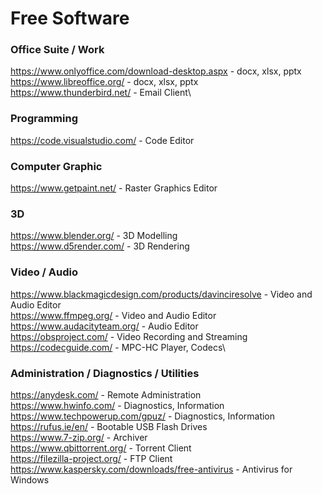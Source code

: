 # Free Software
### Office Suite / Work
https://www.onlyoffice.com/download-desktop.aspx - docx, xlsx, pptx\
https://www.libreoffice.org/ - docx, xlsx, pptx\
https://www.thunderbird.net/ - Email Client\

### Programming
https://code.visualstudio.com/ - Code Editor

### Computer Graphic
https://www.getpaint.net/ - Raster Graphics Editor

### 3D
https://www.blender.org/ - 3D Modelling\
https://www.d5render.com/ - 3D Rendering

### Video / Audio
https://www.blackmagicdesign.com/products/davinciresolve - Video and Audio Editor\
https://www.ffmpeg.org/ - Video and Audio Editor\
https://www.audacityteam.org/ - Audio Editor\
https://obsproject.com/ - Video Recording and Streaming\
https://codecguide.com/ - MPC-HC Player, Codecs\

### Administration / Diagnostics / Utilities
https://anydesk.com/ - Remote Administration\
https://www.hwinfo.com/ - Diagnostics, Information\
https://www.techpowerup.com/gpuz/ - Diagnostics, Information\
https://rufus.ie/en/ - Bootable USB Flash Drives\
https://www.7-zip.org/ - Archiver\
https://www.qbittorrent.org/ - Torrent Client\
https://filezilla-project.org/ - FTP Client\
https://www.kaspersky.com/downloads/free-antivirus - Antivirus for Windows